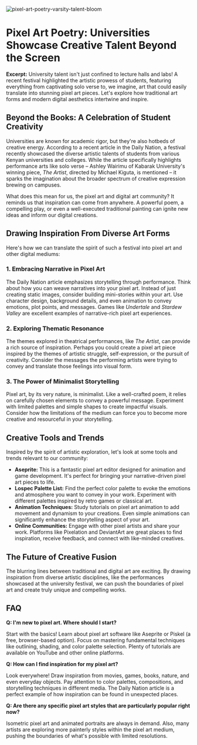 ![pixel-art-poetry-varsity-talent-bloom](https://images.pexels.com/photos/8501770/pexels-photo-8501770.jpeg?auto=compress&cs=tinysrgb&fit=crop&h=627&w=1200)

# Pixel Art Poetry: Universities Showcase Creative Talent Beyond the Screen

**Excerpt:** University talent isn't just confined to lecture halls and labs! A recent festival highlighted the artistic prowess of students, featuring everything from captivating solo verse to, we imagine, art that could easily translate into stunning pixel art pieces. Let's explore how traditional art forms and modern digital aesthetics intertwine and inspire.

## Beyond the Books: A Celebration of Student Creativity

Universities are known for academic rigor, but they're also hotbeds of creative energy. According to a recent article in the Daily Nation, a festival recently showcased the diverse artistic talents of students from various Kenyan universities and colleges. While the article specifically highlights performance arts like solo verse – Ashley Wairimu of Kabarak University's winning piece, *The Artist*, directed by Michael Kiguta, is mentioned – it sparks the imagination about the broader spectrum of creative expression brewing on campuses.

What does this mean for us, the pixel art and digital art community? It reminds us that inspiration can come from anywhere. A powerful poem, a compelling play, or even a well-executed traditional painting can ignite new ideas and inform our digital creations.

## Drawing Inspiration From Diverse Art Forms

Here's how we can translate the spirit of such a festival into pixel art and other digital mediums:

### 1. Embracing Narrative in Pixel Art

The Daily Nation article emphasizes storytelling through performance. Think about how you can weave narratives into your pixel art. Instead of just creating static images, consider building mini-stories within your art. Use character design, background details, and even animation to convey emotions, plot points, and messages. Games like *Undertale* and *Stardew Valley* are excellent examples of narrative-rich pixel art experiences.

### 2. Exploring Thematic Resonance

The themes explored in theatrical performances, like *The Artist*, can provide a rich source of inspiration. Perhaps you could create a pixel art piece inspired by the themes of artistic struggle, self-expression, or the pursuit of creativity. Consider the messages the performing artists were trying to convey and translate those feelings into visual form.

### 3. The Power of Minimalist Storytelling

Pixel art, by its very nature, is minimalist. Like a well-crafted poem, it relies on carefully chosen elements to convey a powerful message. Experiment with limited palettes and simple shapes to create impactful visuals. Consider how the limitations of the medium can force you to become more creative and resourceful in your storytelling.

## Creative Tools and Trends

Inspired by the spirit of artistic exploration, let's look at some tools and trends relevant to our community:

*   **Aseprite:** This is a fantastic pixel art editor designed for animation and game development. It's perfect for bringing your narrative-driven pixel art pieces to life.
*   **Lospec Palette List:** Find the perfect color palette to evoke the emotions and atmosphere you want to convey in your work. Experiment with different palettes inspired by retro games or classical art.
*   **Animation Techniques:** Study tutorials on pixel art animation to add movement and dynamism to your creations. Even simple animations can significantly enhance the storytelling aspect of your art.
*   **Online Communities:** Engage with other pixel artists and share your work. Platforms like Pixelation and DeviantArt are great places to find inspiration, receive feedback, and connect with like-minded creatives.

## The Future of Creative Fusion

The blurring lines between traditional and digital art are exciting. By drawing inspiration from diverse artistic disciplines, like the performances showcased at the university festival, we can push the boundaries of pixel art and create truly unique and compelling works.

## FAQ

**Q: I'm new to pixel art. Where should I start?**

Start with the basics! Learn about pixel art software like Aseprite or Piskel (a free, browser-based option). Focus on mastering fundamental techniques like outlining, shading, and color palette selection. Plenty of tutorials are available on YouTube and other online platforms.

**Q: How can I find inspiration for my pixel art?**

Look everywhere! Draw inspiration from movies, games, books, nature, and even everyday objects. Pay attention to color palettes, compositions, and storytelling techniques in different media. The Daily Nation article is a perfect example of how inspiration can be found in unexpected places.

**Q: Are there any specific pixel art styles that are particularly popular right now?**

Isometric pixel art and animated portraits are always in demand. Also, many artists are exploring more painterly styles within the pixel art medium, pushing the boundaries of what's possible with limited resolutions.
